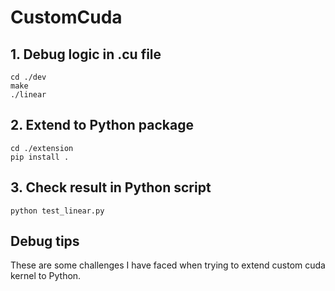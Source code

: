 # CustomCuda

## 1. Debug logic in .cu file
```console
cd ./dev
make
./linear
```

## 2. Extend to Python package
```console
cd ./extension
pip install .
```

## 3. Check result in Python script
```console
python test_linear.py
```

## Debug tips
These are some challenges I have faced when trying to extend custom cuda kernel to Python.
